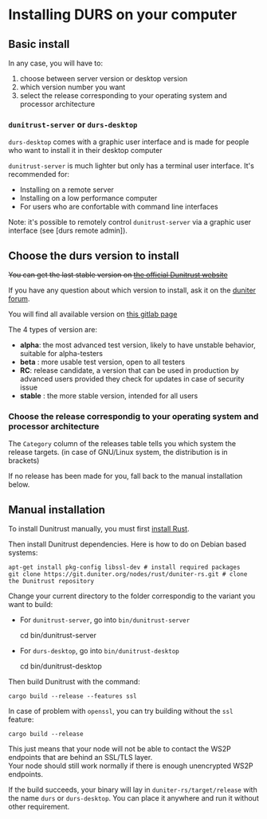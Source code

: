 # Installing DURS on your computer

## Basic install

In any case, you will have to:

1. choose between server version or desktop version
2. which version number you want
3. select the release corresponding to your operating system and processor architecture

### `dunitrust-server` or `durs-desktop`

`durs-desktop` comes with a graphic user interface and is made for people who want to install it in their desktop computer

`dunitrust-server` is much lighter but only has a terminal user interface. It's recommended for:

* Installing on a remote server
* Installing on a low performance computer
* For users who are confortable with command line interfaces

Note: it's possible to remotely control `dunitrust-server` via a graphic user interface (see [durs remote admin]).

## Choose the durs version to install

<s>You can get the last stable version on [the official Dunitrust website](dunitrust.org)</s>

If you have any question about which version to install, ask it on the [duniter forum](https://forum.duniter.org/).

You will find all available version on [this gitlab page](https://git.duniter.org/nodes/rust/duniter-rs/tags)

The 4 types of version are:

* **alpha**: the most advanced test version, likely to have unstable behavior, suitable for alpha-testers
* **beta** : more usable test version, open to all testers
* **RC**: release candidate, a version that can be used in production by advanced users provided they check for updates in case of security issue
* **stable** : the more stable version, intended for all users

### Choose the release correspondig to your operating system and processor architecture

The `Category` column of the releases table tells you which system the release targets. (in case of GNU/Linux system, the distribution is in brackets)

If no release has been made for you, fall back to the manual installation below.

## Manual installation

To install Dunitrust manually, you must first [install Rust](https://www.rust-lang.org/tools/install).

Then install Dunitrust dependencies. Here is how to do on Debian based systems:

    apt-get install pkg-config libssl-dev # install required packages
    git clone https://git.duniter.org/nodes/rust/duniter-rs.git # clone the Dunitrust repository

Change your current directory to the folder correspondig to the variant you want to build:

* For `dunitrust-server`, go into `bin/dunitrust-server`

    cd bin/dunitrust-server

* For `durs-desktop`, go into `bin/dunitrust-desktop`

    cd bin/dunitrust-desktop

Then build Dunitrust with the command:

    cargo build --release --features ssl

In case of problem with `openssl`, you can try building without the `ssl` feature:

    cargo build --release

This just means that your node will not be able to contact the WS2P endpoints that are behind an SSL/TLS layer.  
Your node should still work normally if there is enough unencrypted WS2P endpoints.

If the build succeeds, your binary will lay in `duniter-rs/target/release` with the name `durs` or `durs-desktop`.
You can place it anywhere and run it without other requirement.
